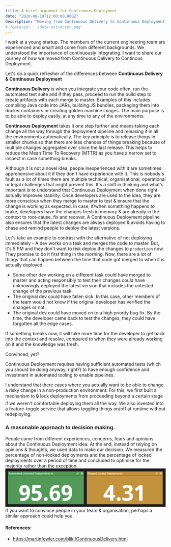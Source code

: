 ```yaml
---
title: A brief argument for Continuous Deployment
date: "2020-08-10T12:00:00.000Z"
description: "Moving from Continuous Delivery to Continuous Deployment."
# featured: './data-extractor.png'
---
```


I work at a young startup. The members of the current engineering team are experienced and smart and come from different backgrounds. We understood the importance of continuously integrating. I want to share our journey of how we moved from Continuous Delivery to Continous Deployment.

Let's do a quick refresher of the differences between **Continuous Delivery & Continuous Deployment**

**Continuous Delivery** is when you integrate your code often, run the automated test suite and if they pass, proceed to run the build step to create artifacts with each merge to master. Examples of this includes compiling Java code into JARs, building JS bundles, packaging them into docker containers or creating golden machine images. The main purpose is to be able to deploy easily, at any time to any of the environments.

**Continuous Deployment** takes it one step further and means taking each change all the way through the deployment pipeline and releasing it in all the environments automatically. The key principle is to release things in smaller chunks so that there are less chances of things breaking because of multiple changes aggregated over since the last release. This helps to reduce the Mean Time To Recovery (MTTR) as you have a narrow set to inspect in case something breaks.

Although it is not a novel idea, people inexperienced with it are sometimes apprehensive about it if they don't have experience with it. This is nobody's fault as a lot of times there are multiple technical, organisational, operational or legal challenges that might prevent this.
It's a shift in thinking and what's important is to understand that Continuous Deployment when done right actually improves stability. Once developers are used to the idea, they are more conscious when they merge to master to test & ensure that the change is working as expected. In case, if/when something happens to brake, developers have the changes fresh in memory & are already in the context to root-cause, fix and recover.
A Continuous Deployment pipeline also ensures that the latest changes are always deployed & avoids having to chase and remind people to deploy the latest versions.

Let's take an example to contrast with the alternative of not deploying immediately - A dev works on a task and merges the code to master. But, it's 5 PM and they don't want to risk deploy the changes to `production` now. They promise to do it first thing in the morning. Now, there are a lot of things that can happen between the time that code got merged to when it is actually deployed. 
* Some other dev working on a different task could have merged to master and acting responsibly to test their changes could have unknowingly deployed the latest version that includes the untested change of the previous task.
* The original dev could have fallen sick. In this case, other members of the team would not know if the original developer has verified the changes or not.
* The original dev could have moved on to a high priority bug fix. By the time, the developer came back to test the changes, they could have forgotten all the edge cases.

If something breaks now, it will take more time for the developer to get back into the context and resolve, compared to when they were already working on it and the knowledge was fresh.

Convinced, yet?

Continuous Deployment requires having sufficient automated tests (which you should be doing anyway, right?) to have enough confidence and investment in automated tooling to enable pipelines.

I understand that there cases where you actually want to be able to change a risky change in a non-production environment. For this, we first built a mechanism to 🔒 lock deployments from proceeding beyond a certain stage if we weren't comfortable deploying them all the way.
We also invested into a feature-toggle service that allows toggling things on/off at runtime without redeploying.

### A reasonable approach to decision making.
People came from different experiences, concerns, fears and opinions about the Continuous Deployment idea. At the end, instead of relying on opinions & thoughts, we used data to make our decision.
We measured the percentage of non-locked deployments and the percentage of locked deployments over a period of time and concluded to optimise for the majority rather than the exception.
![](./deployments_vs_locked.png)
If you want to convince people in your team & organisation, perhaps a similar approach could help you.

#### References:
* https://martinfowler.com/bliki/ContinuousDelivery.html
